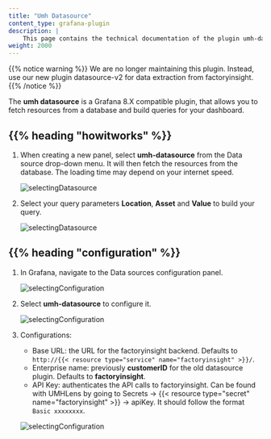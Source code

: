 ```yaml
---
title: "Umh Datasource"
content_type: grafana-plugin
description: |
    This page contains the technical documentation of the plugin umh-datasource, which allows for easy data extraction from factoryinsight.
weight: 2000
---
```


<!-- overview -->

{{% notice warning %}}
We are no longer maintaining this plugin. Instead, use our new plugin datasource-v2 for data extraction from factoryinsight.
{{% /notice %}}

The **umh datasource** is a Grafana 8.X compatible plugin, that allows you to fetch resources from a database
and build queries for your dashboard.

<!-- body -->

## {{% heading "howitworks" %}}

1. When creating a new panel, select **umh-datasource** from the Data source drop-down menu. It will then fetch the resources
   from the database. The loading time may depend on your internet speed.

   ![selectingDatasource](/images/grafana-plugins/grafanaPluginsSelectingV1.png/?width=85%)

2. Select your query parameters **Location**, **Asset** and **Value** to build your query.

   ![selectingDatasource](/images/grafana-plugins/grafanaPluginsSelectingValuesV1.png/?width=85%)

## {{% heading "configuration" %}}

1. In Grafana, navigate to the Data sources configuration panel.

   ![selectingConfiguration](/images/grafana-plugins/grafanaPluginsConfigurationPanel.png/?width=15%)

2. Select **umh-datasource** to configure it.

   ![selectingConfiguration](/images/grafana-plugins/grafanaPluginsSelectingConfiguration.png/?width=85%)
3. Configurations:
    - Base URL: the URL for the factoryinsight backend. Defaults to `http://{{< resource type="service" name="factoryinsight" >}}/`.
    - Enterprise name: previously **customerID** for the old datasource plugin. Defaults to **factoryinsight**.
    - API Key: authenticates the API calls to factoryinsight.
      Can be found with UMHLens by going to Secrets → {{< resource type="secret" name="factoryinsight" >}} → apiKey. It should follow the format `Basic xxxxxxxx`.

   ![selectingConfiguration](/images/grafana-plugins/grafanaPluginsConfiguringDatasourceV1.png/?width=85%)
